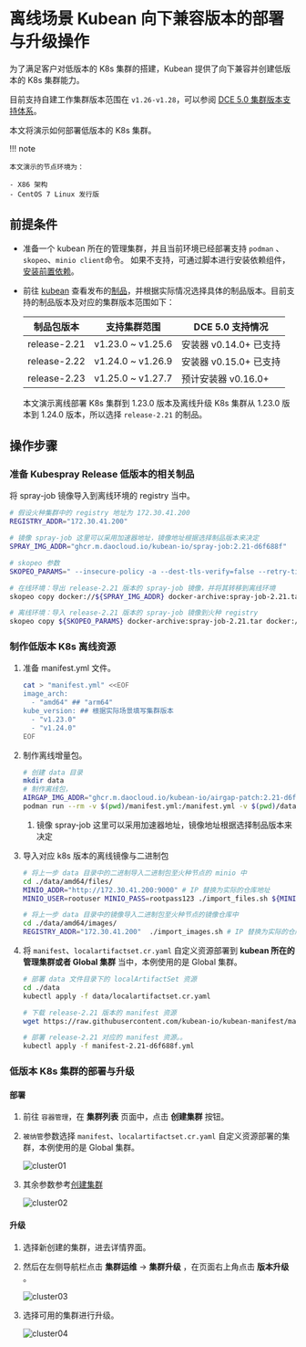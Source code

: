 # 离线场景 Kubean 向下兼容版本的部署与升级操作

为了满足客户对低版本的 K8s 集群的搭建，Kubean 提供了向下兼容并创建低版本的 K8s 集群能力。

目前支持自建工作集群版本范围在 `v1.26-v1.28`，可以参阅 [DCE 5.0 集群版本支持体系](../user-guide/clusters/cluster-version.md)。

本文将演示如何部署低版本的 K8s 集群。

!!! note

    本文演示的节点环境为：

    - X86 架构
    - CentOS 7 Linux 发行版

## 前提条件

- 准备一个 kubean 所在的管理集群，并且当前环境已经部署支持 `podman` 、`skopeo`、`minio client`命令。
  如果不支持，可通过脚本进行安装依赖组件，[安装前置依赖](../../install/install-tools.md)。

- 前往 [kubean](https://github.com/kubean-io/kubean) 查看发布的[制品](https://kubean-io.github.io/kubean/zh/releases/artifacts/)，并根据实际情况选择具体的制品版本。目前支持的制品版本及对应的集群版本范围如下：

    | 制品包版本   | 支持集群范围 | DCE 5.0 支持情况 |
    | ----------- | ----------- | ------ |
    | release-2.21   | v1.23.0 ~ v1.25.6      | 安装器 v0.14.0+ 已支持 |
    | release-2.22   |    v1.24.0 ~ v1.26.9    | 安装器 v0.15.0+ 已支持 |
    | release-2.23   |    v1.25.0 ~ v1.27.7    | 预计安装器 v0.16.0+ |

    本文演示离线部署 K8s 集群到 1.23.0 版本及离线升级 K8s 集群从 1.23.0 版本到 1.24.0 版本，所以选择 `release-2.21` 的制品。

## 操作步骤

### 准备 Kubespray Release 低版本的相关制品

将 spray-job 镜像导入到离线环境的 registry 当中。

```bash
# 假设火种集群中的 registry 地址为 172.30.41.200
REGISTRY_ADDR="172.30.41.200"

# 镜像 spray-job 这里可以采用加速器地址，镜像地址根据选择制品版本来决定
SPRAY_IMG_ADDR="ghcr.m.daocloud.io/kubean-io/spray-job:2.21-d6f688f"

# skopeo 参数
SKOPEO_PARAMS=" --insecure-policy -a --dest-tls-verify=false --retry-times=3 "

# 在线环境：导出 release-2.21 版本的 spray-job 镜像，并将其转移到离线环境
skopeo copy docker://${SPRAY_IMG_ADDR} docker-archive:spray-job-2.21.tar

# 离线环境：导入 release-2.21 版本的 spray-job 镜像到火种 registry
skopeo copy ${SKOPEO_PARAMS} docker-archive:spray-job-2.21.tar docker://${REGISTRY_ADDR}/${SPRAY_IMG_ADDR/.m.daocloud/}
```

### 制作低版本 K8s 离线资源

1. 准备 manifest.yml 文件。

    ```bash
    cat > "manifest.yml" <<EOF
    image_arch:
      - "amd64" ## "arm64"
    kube_version: ## 根据实际场景填写集群版本
      - "v1.23.0"
      - "v1.24.0"
    EOF
    ```

2. 制作离线增量包。

    ```bash
    # 创建 data 目录
    mkdir data
    # 制作离线包，
    AIRGAP_IMG_ADDR="ghcr.m.daocloud.io/kubean-io/airgap-patch:2.21-d6f688f" # (1)
    podman run --rm -v $(pwd)/manifest.yml:/manifest.yml -v $(pwd)/data:/data -e ZONE=CN -e MODE=FULL ${AIRGAP_IMG_ADDR}
    ```

    1. 镜像 spray-job 这里可以采用加速器地址，镜像地址根据选择制品版本来决定

3. 导入对应 k8s 版本的离线镜像与二进制包

    ```bash
    # 将上一步 data 目录中的二进制导入二进制包至火种节点的 minio 中
    cd ./data/amd64/files/
    MINIO_ADDR="http://172.30.41.200:9000" # IP 替换为实际的仓库地址
    MINIO_USER=rootuser MINIO_PASS=rootpass123 ./import_files.sh ${MINIO_ADDR}
    
    # 将上一步 data 目录中的镜像导入二进制包至火种节点的镜像仓库中
    cd ./data/amd64/images/
    REGISTRY_ADDR="172.30.41.200"  ./import_images.sh # IP 替换为实际的仓库地址
    ```

4. 将 `manifest`、`localartifactset.cr.yaml` 自定义资源部署到 **kubean 所在的管理集群或者 Global 集群** 当中，本例使用的是 Global 集群。

    ```bash
    # 部署 data 文件目录下的 localArtifactSet 资源
    cd ./data
    kubectl apply -f data/localartifactset.cr.yaml

    # 下载 release-2.21 版本的 manifest 资源
    wget https://raw.githubusercontent.com/kubean-io/kubean-manifest/main/manifests/manifest-2.21-d6f688f.yml

    # 部署 release-2.21 对应的 manifest 资源。。
    kubectl apply -f manifest-2.21-d6f688f.yml
    ```

### 低版本 K8s 集群的部署与升级

#### 部署

1. 前往 `容器管理`，在 __集群列表__ 页面中，点击 __创建集群__ 按钮。

2. `被纳管`参数选择 `manifest`、`localartifactset.cr.yaml` 自定义资源部署的集群，本例使用的是 Global 集群。

    ![cluster01](../images/cluster01.png)

3. 其余参数参考[创建集群](../user-guide/clusters/create-cluster.md)

    ![cluster02](../images/cluster02.png)

#### 升级

1. 选择新创建的集群，进去详情界面。

2. 然后在左侧导航栏点击 __集群运维__ -> __集群升级__ ，在页面右上角点击 __版本升级__ 。

    ![cluster03](../images/cluster03.png)

3. 选择可用的集群进行升级。

    ![cluster04](../images/cluster04.png)
